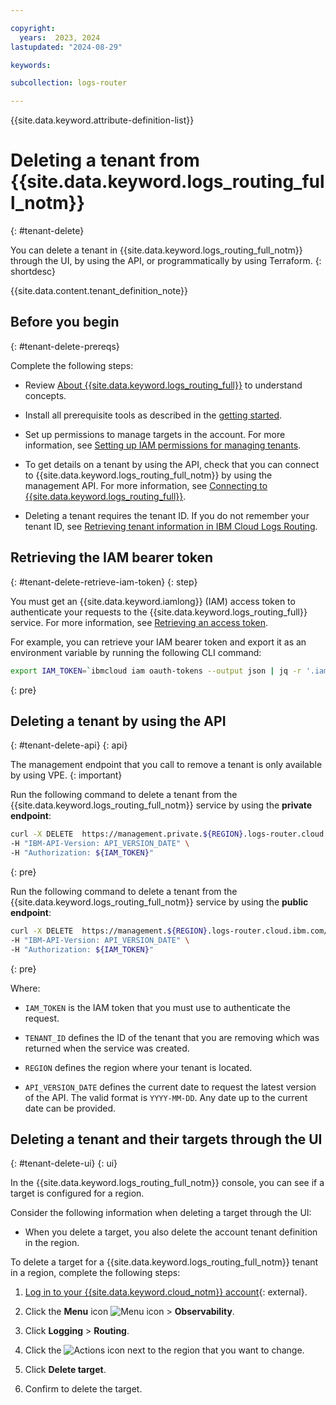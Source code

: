 ```yaml
---

copyright:
  years:  2023, 2024
lastupdated: "2024-08-29"

keywords:

subcollection: logs-router

---
```


{{site.data.keyword.attribute-definition-list}}

# Deleting a tenant from {{site.data.keyword.logs_routing_full_notm}}
{: #tenant-delete}

You can delete a tenant in {{site.data.keyword.logs_routing_full_notm}} through the UI, by using the API, or programmatically by using Terraform.
{: shortdesc}

{{site.data.content.tenant_definition_note}}


## Before you begin
{: #tenant-delete-prereqs}

Complete the following steps:

- Review [About {{site.data.keyword.logs_routing_full}}](/docs/logs-router?topic=logs-router-about) to understand concepts.

- Install all prerequisite tools as described in the [getting started](/docs/logs-router?topic=logs-router-getting-started&interface=ui#getting-started-before-you-begin-2).

- Set up permissions to manage targets in the account. For more information, see [Setting up IAM permissions for managing tenants](/docs/logs-router?topic=logs-router-tenant-iam-permissions).

- To get details on a tenant by using the API, check that you can connect to {{site.data.keyword.logs_routing_full_notm}} by using the management API. For more information, see [Connecting to {{site.data.keyword.logs_routing_full}}](/docs/logs-router?topic=logs-router-about#about_connecting).

- Deleting a tenant requires the tenant ID. If you do not remember your tenant ID, see [Retrieving tenant information in IBM Cloud Logs Routing](/docs/logs-router?topic=logs-router-tenant-get).


## Retrieving the IAM bearer token
{: #tenant-delete-retrieve-iam-token}
{: step}

You must get an {{site.data.keyword.iamlong}} (IAM) access token to authenticate your requests to the {{site.data.keyword.logs_routing_full}} service. For more information, see [Retrieving an access token](/docs/logs-router?topic=logs-router-retrieve-access-token).

For example, you can retrieve your IAM bearer token and export it as an environment variable by running the following CLI command:

```sh
export IAM_TOKEN=`ibmcloud iam oauth-tokens --output json | jq -r '.iam_token'`
```
{: pre}

## Deleting a tenant by using the API
{: #tenant-delete-api}
{: api}

The management endpoint that you call to remove a tenant is only available by using VPE.
{: important}

Run the following command to delete a tenant from the {{site.data.keyword.logs_routing_full_notm}} service by using the **private endpoint**:

```sh
curl -X DELETE  https://management.private.${REGION}.logs-router.cloud.ibm.com/v1/tenants/${TENANT_ID} \
-H "IBM-API-Version: API_VERSION_DATE" \
-H "Authorization: ${IAM_TOKEN}"
```
{: pre}

Run the following command to delete a tenant from the {{site.data.keyword.logs_routing_full_notm}} service by using the **public endpoint**:

```sh
curl -X DELETE  https://management.${REGION}.logs-router.cloud.ibm.com/v1/tenants/${TENANT_ID} \
-H "IBM-API-Version: API_VERSION_DATE" \
-H "Authorization: ${IAM_TOKEN}"
```
{: pre}

Where:

- `IAM_TOKEN` is the IAM token that you must use to authenticate the request.

- `TENANT_ID` defines the ID of the tenant that you are removing which was returned when the service was created.

- `REGION` defines the region where your tenant is located.

- `API_VERSION_DATE` defines the current date to request the latest version of the API. The valid format is `YYYY-MM-DD`. Any date up to the current date can be provided.





## Deleting a tenant and their targets through the UI
{: #tenant-delete-ui}
{: ui}

In the {{site.data.keyword.logs_routing_full_notm}} console, you can see if a target is configured for a region.

Consider the following information when deleting a target through the UI:
- When you delete a target, you also delete the account tenant definition in the region.

To delete a target for a {{site.data.keyword.logs_routing_full_notm}} tenant in a region, complete the following steps:

1. [Log in to your {{site.data.keyword.cloud_notm}} account](https://cloud.ibm.com/login){: external}.

2. Click the **Menu** icon ![Menu icon](../icons/icon_hamburger.svg "Menu") &gt; **Observability**.

3. Click **Logging** > **Routing**.

4. Click the ![Actions icon](../icons/action-menu-icon.svg "Actions") next to the region that you want to change.

5. Click **Delete target**.

6. Confirm to delete the target.
